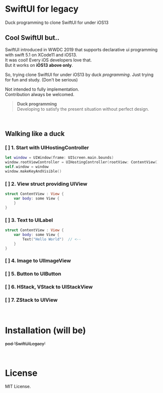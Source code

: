 # SwiftUI for legacy
Duck programming to clone SwiftUI for under iOS13


## Cool SwiftUI but..

SwiftUI introduced in WWDC 2019 that supports declarative ui programming with swift 5.1 on XCode11 and iOS13.<br/>
It was cool! Every iOS developers love that.<br/>
But it works on **iOS13 above only**.

So, trying clone SwiftUI for under iOS13 by duck *programming*.
Just trying for fun and study. (Don't be serious)

Not intended to fully implementation.<br/>
Contribution always be welcomed.

> **Duck programming** <br/>
> Developing to satisfy the present situation without perfect design.

<br/>

## Walking like a duck

### [ ] 1. Start with UIHostingController

```swift
let window = UIWindow(frame: UIScreen.main.bounds)
window.rootViewController = UIHostingController(rootView: ContentView())
self.window = window
window.makeKeyAndVisible()
```

### [ ] 2. View struct providing UIView

```swift
struct ContentView : View {
    var body: some View {
    }
}
```

### [ ] 3. Text to UILabel

```swift
struct ContentView : View {
    var body: some View {
        Text("Hello World")  // <--
    }
}
```

### [ ] 4. Image to UIImageView

### [ ] 5. Button to UIButton

### [ ] 6. HStack, VStack to UIStackView

### [ ] 7. ZStack to UIView


<br/>

# Installation (will be)

<strike>pod 'SwiftUILegacy'</strike>

<br/>

# License

MIT License.
